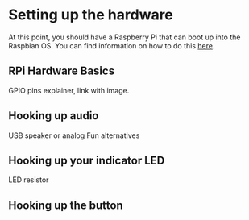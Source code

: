 # Setting up the hardware  

At this point, you should have a Raspberry Pi that can boot up into the Raspbian OS. 
You can find information on how to do this [here](https://github.com/profjohnharney/historybots/blob/working_towards_1.0/docs/set_up_rpi.md).

## RPi Hardware Basics

GPIO pins explainer, link with image.

## Hooking up audio

USB speaker or analog
Fun alternatives

## Hooking up your indicator LED

LED
resistor

## Hooking up the button

